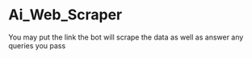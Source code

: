 # Ai_Web_Scraper
 You may put the link the bot will scrape the data as well as answer any queries you pass
